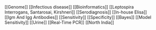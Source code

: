 [[Genome]]
[[Infectious disease]]
[[Bioinformatics]]
[[Leptospira Interrogans, Santarosai, Kirshneri]]
[[Serodiagnosis]]
[[In-house Elisa]]
[[Igm And Igg Antibodies]]
[[Sensitivity]]
[[Specificity]]
[[Bayes]]
[[Model Sensitivity]]
[[Urine]]
[[Real-Time PCR]]
[[North India]]
